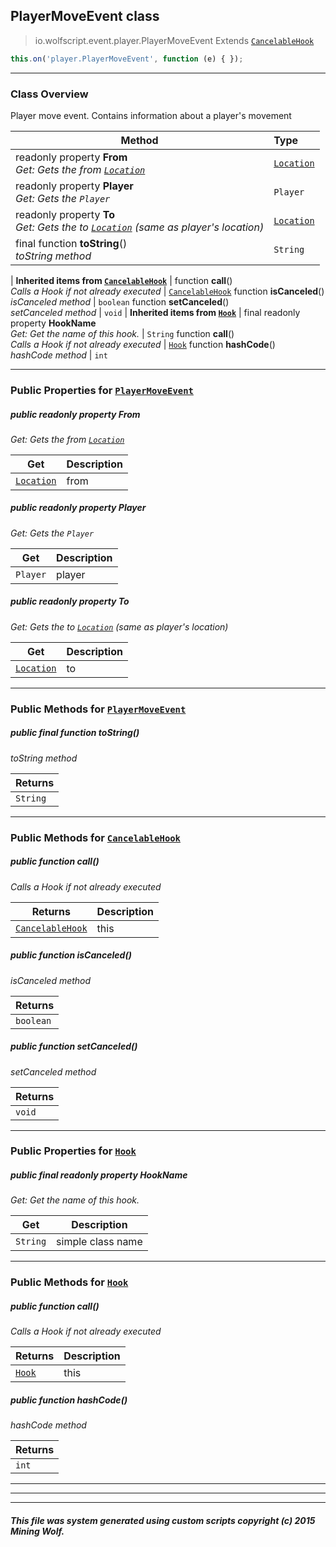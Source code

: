 ## PlayerMoveEvent __class__

>io.wolfscript.event.player.PlayerMoveEvent
>Extends [`CancelableHook`](../CancelableHook.md)
``` javascript
this.on('player.PlayerMoveEvent', function (e) { });
```


---

### Class Overview

Player move event. Contains information about a player's movement

Method | Type   
--- | :--- 
 readonly property __From__ <br> _Get: Gets the from [`Location`](../../api/world/position/Location.md)_ | [`Location`](../../api/world/position/Location.md)
 readonly property __Player__ <br> _Get: Gets the `Player`_ | `Player`
 readonly property __To__ <br> _Get: Gets the to [`Location`](../../api/world/position/Location.md) (same as player's location)_ | [`Location`](../../api/world/position/Location.md)
final function __toString__() <br> _toString method_ | `String`
 |
__Inherited items from [`CancelableHook`](../CancelableHook.md)__ |
 function __call__() <br> _Calls a Hook if not already executed_ | [`CancelableHook`](../CancelableHook.md)
 function __isCanceled__() <br> _isCanceled method_ | `boolean`
 function __setCanceled__() <br> _setCanceled method_ | `void`
 |
__Inherited items from [`Hook`](../Hook.md)__ |
final readonly property __HookName__ <br> _Get: Get the name of this hook._ | `String`
 function __call__() <br> _Calls a Hook if not already executed_ | [`Hook`](../Hook.md)
 function __hashCode__() <br> _hashCode method_ | `int`







---


### Public Properties for [`PlayerMoveEvent`](PlayerMoveEvent.md)

##### <a id='from'></a>public  readonly property __From__

_Get: Gets the from [`Location`](../../api/world/position/Location.md)_

Get | Description
--- | --- 
[`Location`](../../api/world/position/Location.md) | from



##### <a id='player'></a>public  readonly property __Player__

_Get: Gets the `Player`_

Get | Description
--- | --- 
`Player` | player



##### <a id='to'></a>public  readonly property __To__

_Get: Gets the to [`Location`](../../api/world/position/Location.md) (same as player's location)_

Get | Description
--- | --- 
[`Location`](../../api/world/position/Location.md) | to



---

### Public Methods for [`PlayerMoveEvent`](PlayerMoveEvent.md)

##### <a id='tostring'></a>public final function __toString__()

_toString method_

Returns | 
--- | 
`String` |


---

### Public Methods for [`CancelableHook`](../CancelableHook.md)

##### <a id='call'></a>public  function __call__()

_Calls a Hook if not already executed_

Returns | Description
--- | --- 
[`CancelableHook`](../CancelableHook.md) | this


##### <a id='iscanceled'></a>public  function __isCanceled__()

_isCanceled method_

Returns | 
--- | 
`boolean` |


##### <a id='setcanceled'></a>public  function __setCanceled__()

_setCanceled method_

Returns | 
--- | 
`void` |


---

### Public Properties for [`Hook`](../Hook.md)

##### <a id='hookname'></a>public final readonly property __HookName__

_Get: Get the name of this hook._

Get | Description
--- | --- 
`String` | simple class name



---

### Public Methods for [`Hook`](../Hook.md)

##### <a id='call'></a>public  function __call__()

_Calls a Hook if not already executed_

Returns | Description
--- | --- 
[`Hook`](../Hook.md) | this


##### <a id='hashcode'></a>public  function __hashCode__()

_hashCode method_

Returns | 
--- | 
`int` |


---


---


---


##### This file was system generated using custom scripts copyright (c) 2015 Mining Wolf.
	

